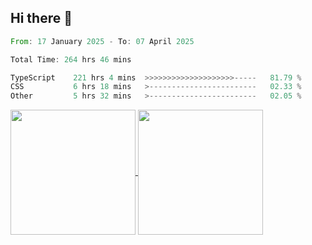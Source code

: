 ## Hi there 👋
<!--START_SECTION:waka-->

```rust
From: 17 January 2025 - To: 07 April 2025

Total Time: 264 hrs 46 mins

TypeScript    221 hrs 4 mins  >>>>>>>>>>>>>>>>>>>>-----   81.79 %
CSS           6 hrs 18 mins   >------------------------   02.33 %
Other         5 hrs 32 mins   >------------------------   02.05 %
```

<!--END_SECTION:waka-->

<a href="https://github.com/anuraghazra/github-readme-stats">
  <img height=200 align="center" src="https://github-readme-stats.vercel.app/api/top-langs/?username=paulgeorge35&layout=donut&langs_count=5&theme=transparent" />
</a>
<a href="https://github.com/anuraghazra/convoychat">
  <img height=200 align="center" src="https://github-readme-stats.vercel.app/api?username=paulgeorge35&show_icons=true&show=prs_merged&theme=transparent&rank_icon=github" />
</a>
